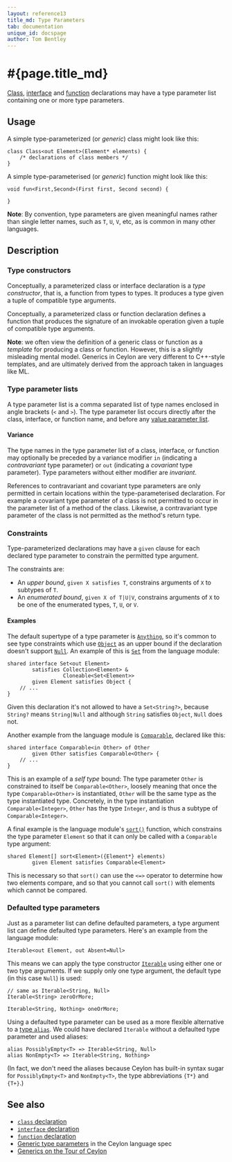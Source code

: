 ```yaml
---
layout: reference13
title_md: Type Parameters
tab: documentation
unique_id: docspage
author: Tom Bentley
---
```


# #{page.title_md}

[Class](../class/), [interface](../interface/) and [function](../function/) 
declarations may have a type parameter list containing 
one or more type parameters.

## Usage 

A simple type-parameterized (or *generic*) class might look like this:

<!-- try: -->
    class Class<out Element>(Element* elements) {
        /* declarations of class members */
    }
    
A simple type-parameterised (or *generic*) function might look like this:

<!-- try: -->
    void fun<First,Second>(First first, Second second) {

    }

**Note**: By convention, type parameters are given meaningful names rather 
than single letter names, such as `T`, `U`, `V`, etc, as is common in many 
other languages.


## Description

### Type constructors

Conceptually, a parameterized class or interface declaration is a *type 
constructor*, that is, a function from types to types. It produces a type 
given a tuple of compatible type arguments.

Conceptually, a parameterized class or function declaration defines a 
function that produces the signature of an invokable operation given a 
tuple of compatible type arguments.

**Note**: we often view the definition of a generic class or function as
a _template_ for producing a class or function. However, this is a 
slightly misleading mental model. Generics in Ceylon are very different
to C++-style templates, and are ultimately derived from the approach taken
in languages like ML.

### Type parameter lists

A type parameter list is a comma separated list of type names enclosed 
in angle brackets (`<` and `>`). The type parameter list occurs directly 
after the class, interface, or function name, and before any 
[value parameter list](../parameter-list).

#### Variance

The type names in the type parameter list of a class, interface, or 
function may optionally be preceded by a variance modifier
`in` (indicating a *contravariant* type parameter) or 
`out` (indicating a *covariant* type parameter). Type parameters without 
either modifier are *invariant*.

References to contravariant and covariant type parameters are only 
permitted in certain locations within the type-parameterised declaration. 
For example a covariant type parameter of a class is not permitted to
occur in the parameter list of a method of the class. Likewise, a 
contravariant type parameter of the class is not permitted as the method's 
return type.

### Constraints

Type-parameterized declarations may have a `given` clause for each declared 
type parameter to constrain the permitted type argument.

The constraints are:

* An _upper bound_, `given X satisfies T`, constrains arguments of `X` to 
  subtypes of `T`.
* An _enumerated bound_, `given X of T|U|V`, constrains arguments of `X` to 
  be one of the enumerated types, `T`, `U`, or `V`.

#### Examples

The default supertype of a type parameter is 
[`Anything`](#{site.urls.apidoc_1_3}/Anything.type.html), 
so it's common to 
see type constraints which use [`Object`](#{site.urls.apidoc_1_3}/Object.type.html) 
as an upper bound if the declaration 
doesn't support 
[`Null`](#{site.urls.apidoc_1_3}/Null.type.html). 
An example of this is [`Set`](#{site.urls.apidoc_1_3}/Set.type.html) 
from the language module:

<!-- try: -->
    shared interface Set<out Element>
            satisfies Collection<Element> &
                      Cloneable<Set<Element>>
            given Element satisfies Object {
        // ...
    }

Given this declaration it's not allowed to have a `Set<String?>`, because 
`String?` means `String|Null` and although `String` satisfies `Object`, 
`Null` does not.

Another example from the language module is [`Comparable`](#{site.urls.apidoc_1_3}/Comparable.type.html), 
declared like this:

<!-- try: -->
    shared interface Comparable<in Other> of Other 
            given Other satisfies Comparable<Other> {
        // ...
    }

This is an example of a *self type* bound: The type parameter `Other` is 
constrained to itself be `Comparable<Other>`, loosely meaning that once the 
type `Comparable<Other>` is instantiated, `Other` will be the same type as 
the type instantiated type. Concretely, in the type instantiation 
`Comparable<Integer>`, `Other` has the type `Integer`, and is thus a subtype 
of `Comparable<Integer>`.

A final example is the language module's
[`sort()`](#{site.urls.apidoc_1_3}/index.html#sort) function, which 
constrains the type parameter `Element` so that it can only be called 
with a `Comparable` type argument:

<!-- try: -->
    shared Element[] sort<Element>({Element*} elements) 
            given Element satisfies Comparable<Element>

This is necessary so that `sort()` can use the `<=>` operator to determine 
how two elements compare, and so that you cannot call `sort()` with elements 
which cannot be compared. 

### Defaulted type parameters

Just as a parameter list can define defaulted parameters, a type argument list
can define defaulted type parameters. Here's an example from the language module:

<!-- try: -->
    Iterable<out Element, out Absent=Null>
    
This means we can apply the type constructor 
[`Iterable`](#{site.urls.apidoc_1_3}/Iterable.type.html) using either one 
or two type arguments. If we supply only one type argument, the default type 
(in this case `Null`) is used:

<!-- try: -->
    // same as Iterable<String, Null>
    Iterable<String> zeroOrMore; 

    Iterable<String, Nothing> oneOrMore;
    
Using a defaulted type parameter can be used as a more flexible alternative to 
a [type `alias`](../alias#type_aliases). We could have declared `Iterable` 
without a defaulted type parameter and used aliases:

<!-- try: -->
    alias PossiblyEmpty<T> => Iterable<String, Null>
    alias NonEmpty<T> => Iterable<String, Nothing>

(In fact, we don't need the aliases because Ceylon has built-in syntax sugar
for `PossiblyEmpty<T>` and `NonEmpty<T>`, the type abbreviations `{T*}` and 
`{T+}`.)

## See also

* [`class` declaration](../class)
* [`interface` declaration](../interface)
* [`function` declaration](../function/)
* [Generic type parameters](#{site.urls.spec_current}#generictypeparameters) 
  in the Ceylon language spec
* [Generics on the Tour of Ceylon](/documentation/tour/generics/)
